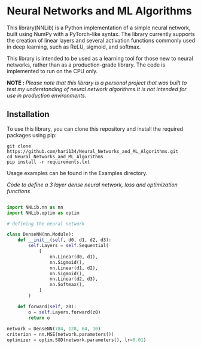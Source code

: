 # Neural Networks and ML Algorithms

This library(NNLib) is a Python implementation of a simple neural network, built using NumPy with a PyTorch-like syntax. The library currently supports the creation of linear layers and several activation functions commonly used in deep learning, such as ReLU, sigmoid, and softmax.

This library is intended to be used as a learning tool for those new to neural networks, rather than as a production-grade library. The code is implemented to run on the CPU only.

<strong>NOTE : </strong> <em>Please note that this library is a personal project that was built to test my understanding of neural network algorithms.It is not intended for use in production environments.</em>

## Installation

To use this library, you can clone this repository and install the required packages using pip:

```shell
git clone https://github.com/hari134/Neural_Networks_and_ML_Algorithms.git
cd Neural_Networks_and_ML_Algorithms
pip install -r requirements.txt
```
Usage examples can be found in the Examples directory.

<em>Code to define a 3 layer dense neural network, loss and optimization functions</em>

```python

import NNLib.nn as nn
import NNLib.optim as optim

# defining the neural network

class DenseNN(nn.Module):
    def __init__(self, d0, d1, d2, d3):
        self.Layers = self.Sequential(
            [
                nn.Linear(d0, d1),
                nn.Sigmoid(),
                nn.Linear(d1, d2),
                nn.Sigmoid(),
                nn.Linear(d2, d3),
                nn.Softmax(),
            ]
        )

    def forward(self, z0):
        o = self.Layers.forward(z0)
        return o
        
network = DenseNN(784, 128, 64, 10)
criterion = nn.MSE(network.parameters())
optimizer = optim.SGD(network.parameters(), lr=0.01)
        
```


